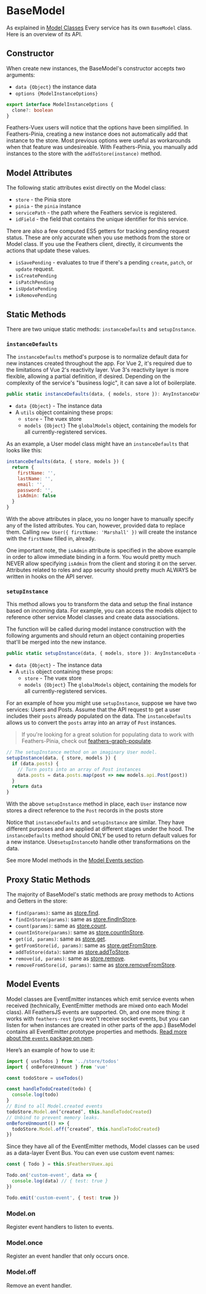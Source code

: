 <script setup>
import Badge from '../components/Badge.vue'
</script>

# BaseModel

As explained in [Model Classes](./model-classes) Every service has its own `BaseModel` class. Here is an overview of its API.

## Constructor

When create new instances, the BaseModel's constructor accepts two arguments:

- `data {Object}` the instance data
- `options {ModelInstanceOptions}`

```ts
export interface ModelInstanceOptions {
  clone?: boolean
}
```

Feathers-Vuex users will notice that the options have been simplified. In Feathers-Pinia, creating a new instance does not automatically add that instance to the store.  Most previous options were useful as workarounds when that feature was undesireable.  With Feathers-Pinia, you manually add instances to the store with the `addToStore(instance)` method.

## Model Attributes

The following static attributes exist directly on the Model class:

- `store` - the Pinia store
- `pinia` - the `pinia` instance
- `servicePath` - the path where the Feathers service is registered.
- `idField` - the field that contains the unique identifier for this service.

There are also a few computed ES5 getters for tracking pending request status. These are only accurate when you use methods from the store or Model class.  If you use the Feathers client, directly, it circumvents the actions that update these values.

- `isSavePending` - evaluates to true if there's a pending `create`, `patch`, or `update` request.
- `isCreatePending`
- `isPatchPending`
- `isUpdatePending`
- `isRemovePending`

## Static Methods

There are two unique static methods: `instanceDefaults` and `setupInstance`.

### `instanceDefaults`

The `instanceDefaults` method's purpose is to normalize default data for new instances created throughout the app.  For Vue 2, it's required due to the limitations of Vue 2's reactivity layer.  Vue 3's reactivity layer is more flexible, allowing a partial definition, if desired. Depending on the complexity of the service's "business logic", it can save a lot of boilerplate.

```ts
public static instanceDefaults(data, { models, store }): AnyInstanceData {}
```

- `data {Object}` - The instance data
- A `utils` object containing these props:
  - `store` - The vuex store
  - `models {Object}` The `globalModels` object, containing the models for all currently-registered services.

As an example, a User model class might have an `instanceDefaults` that looks like this:

```js
instanceDefaults(data, { store, models }) {
  return {
    firstName: '',
    lastName: '',
    email: '',
    password: '',
    isAdmin: false
  }
}
```

With the above attributes in place, you no longer have to manually specify any of the listed attributes. You can, however, provided data to replace them. Calling `new User({ firstName: 'Marshall' })` will create the instance with the `firstName` filled in, already.

One important note, the `isAdmin` attribute is specified in the above example in order to allow immediate binding in a form. You would pretty much NEVER allow specifying `isAdmin` from the client and storing it on the server. Attributes related to roles and app security should pretty much ALWAYS be written in hooks on the API server.

### `setupInstance`

This method allows you to transform the data and setup the final instance based on incoming data. For example, you can access the models object to reference other service Model classes and create data associations.

The function will be called during model instance construction with the following arguments and should return an object containing properties that'll be merged into the new instance.

```ts
public static setupInstance(data, { models, store }): AnyInstanceData {}
```

- `data {Object}` - The instance data
- A `utils` object containing these props:
  - `store` - The vuex store
  - `models {Object}` The `globalModels` object, containing the models for all currently-registered services.

For an example of how you might use `setupInstance`, suppose we have two services: Users and Posts. Assume that the API request to get a user includes their `posts` already populated on the data. The `instanceDefaults` allows us to convert the `posts` array into an array of `Post` instances.

> If you're looking for a great solution for populating data to work with Feathers-Pinia, check out [feathers-graph-populate](https://feathers-graph-populate.netlify.app/).

```js
// The setupInstance method on an imaginary User model.
setupInstance(data, { store, models }) {
  if (data.posts) {
    // Turn posts into an array of Post instances
    data.posts = data.posts.map(post => new models.api.Post(post))
  }
  return data
}
```

With the above `setupInstance` method in place, each `User` instance now stores a direct reference to the `Post` records in the posts store

Notice that `instanceDefaults` and `setupInstance` are similar. They have different purposes and are applied at different stages under the hood. The `instanceDefaults` method should ONLY be used to return default values for a new instance. Use`setupInstance`to handle other transformations on the data.

See more Model methods in the [Model Events section](#model-events).

## Proxy Static Methods

The majority of BaseModel's static methods are proxy methods to Actions and Getters in the store:

- `find(params)`: same as [store.find](./service-stores#find-params).
- `findInStore(params)`: same as [store.findInStore](./service-stores#findinstore-params).
- `count(params)`: same as [store.count](./service-stores#count-params).
- `countInStore(params)`: same as [store.countInStore](./service-stores#countinstore-params).
- `get(id, params)`: same as [store.get](./service-stores#get-id-params).
- `getFromStore(id, params)`: same as [store.getFromStore](./service-stores#getfromstore-id-params).
- `addToStore(data)`: same as [store.addToStore](./service-stores#addtostore-data).
- `remove(id, params)`: same as [store.remove](./service-stores#remove-id-params).
- `removeFromStore(id, params)`: same as [store.removeFromStore](./service-stores#removefromstore-id-params).

## Model Events <Badge text="0.17.0+" />

Model classes are EventEmitter instances which emit service events when received (technically, EventEmitter methods are mixed onto each Model class). All FeathersJS events are supported. Oh, and one more thing: it works with `feathers-rest` (you won't receive socket events, but you can listen for when instances are created in other parts of the app.)  BaseModel contains all EventEmitter.prototype properties and methods.  [Read more about the `events` package on npm](https://npmjs.com/package/events).

Here’s an example of how to use it:

```js
import { useTodos } from '../store/todos'
import { onBeforeUnmount } from 'vue'

const todoStore = useTodos()

const handleTodoCreated(todo) {
  console.log(todo)
}
// Bind to all Model.created events
todoStore.Model.on(‘created’, this.handleTodoCreated)
// Unbind to prevent memory leaks.
onBeforeUnmount(() => {
  todoStore.Model.off(‘created’, this.handleTodoCreated)
})
```

Since they have all of the EventEmitter methods, Model classes can be used as a data-layer Event Bus. You can even use custom event names:

```js
const { Todo } = this.$FeathersVuex.api

Todo.on('custom-event', data => {
  console.log(data) // { test: true }
})

Todo.emit('custom-event', { test: true })
```

### Model.on <Badge text="0.17.0+" />

Register event handlers to listen to events.

### Model.once <Badge text="0.17.0+" />

Register an event handler that only occurs once.

### Model.off <Badge text="0.17.0+" />

Remove an event handler.
